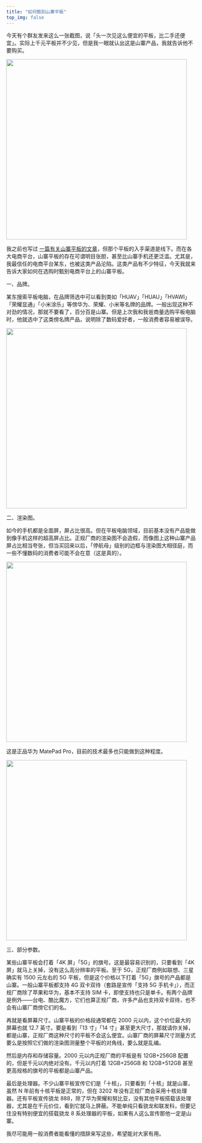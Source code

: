 ```yaml
---
title: "如何甄别山寨平板"
top_img: false
---
```


今天有个群友发来这么一张截图，说「头一次见这么便宜的平板，比二手还便宜」。实际上千元平板并不少见，但是我一眼就认出这是山寨产品，我就告诉他不要购买。

<img width="480" src="/img/in-post/fake-pad-1.webp" />

我之前也写过 [一篇有关山寨平板的文章](https://kevinh.wang/fake-phone/)，但那个平板的入手渠道是线下。而在各大电商平台，山寨平板的存在可谓明目张胆，甚至比山寨手机还更泛滥。尤其是，我最信任的电商平台某东，也被这类产品沦陷。这类产品有不少特征，今天我就来告诉大家如何在选购时甄别电商平台上的山寨平板。

一、品牌。

某东搜索平板电脑，在品牌筛选中可以看到类如「HUAV」「HUAU」「HVAWI」「荣耀显通」「小米涂乐」等傍华为、荣耀、小米等名牌的品牌。一般出现这种不对劲的情况，那就不要看了，百分百是山寨。但是上次我和我爸商量选购平板电脑时，他就选中了这类傍名牌产品，说明除了数码爱好者，一般消费者容易被误导。

<img width="480" src="/img/in-post/fake-pad-2.webp" />

二、渲染图。

如今的手机都是全面屏，屏占比很高。但在平板电脑领域，目前基本没有产品能做到像手机这样的超高屏占比。正规厂商的渲染图不会造假，而像图上这种山寨产品屏占比相当夸张，但当买回来以后，「停航母」级别的边框与渲染图大相径庭，而一些不懂数码的消费者可能不会在意（这是真的）。

<img width="480" src="/img/in-post/fake-pad-3.webp" />

这是正品华为 MatePad Pro，目前的技术最多也只能做到这种程度。

<img width="480" src="/img/in-post/matepad.webp" />

三、部分参数。

某些山寨平板会打着「4K 屏」「5G」的旗号。这是最容易识别的，只要看到「4K 屏」就马上关掉，没有这么高分辨率的平板。至于 5G，正规厂商例如联想、三星确实有 1500 元左右的 5G 平板，但是这个价格以下打着「5G」旗号的产品都是山寨。一般山寨平板都支持 4G 双卡双待（套路是宣传「支持 5G 手机卡」），而正规厂商除了苹果和华为，基本不支持 SIM 卡，即使支持也只是单卡。有两个品牌是例外——台电、酷比魔方，它们也算正规厂商，许多产品也支持双卡双待，也不会有山寨厂商傍它们的名。

再就是看屏幕尺寸。山寨平板的价格段通常都在 2000 元以内，这个价位最大的屏幕也就 12.7 英寸。要是看到「13 寸」「14 寸」甚至更大尺寸，那就请你关掉，都是山寨，正规厂商这种尺寸的平板不会这么便宜。山寨厂商的屏幕尺寸测量方式要么是按照它们做的渲染图测量整个平板的对角线，要么就是乱编。

然后是内存和存储容量。2000 元以内正规厂商的平板是有 12GB+256GB 配置的，但是千元以内绝对没有。千元以内打着 12GB+256GB 和 12GB+512GB 甚至更高规格的旗号的平板都是山寨产品。

最后是处理器。不少山寨平板宣传它们是「十核」，只要看到「十核」就是山寨，虽然 N 年前有十核平板是正常的，但在 3202 年没有正规厂商会采用十核处理器。还有平板宣传骁龙 888，除了华为荣耀和努比亚，没有其他平板搭载该处理器，尤其是在千元价位，看到它就马上屏蔽。不能单纯只看骁龙和联发科，但要记住没有特别便宜的搭载骁龙 8 系处理器的平板，如果有人这么宣传那他一定是山寨。

我尽可能用一般消费者能看懂的措辞来写这些，希望能对大家有用。